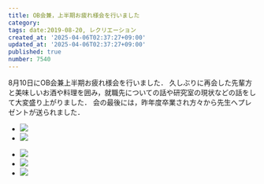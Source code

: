 ```yaml
---
title: OB会兼，上半期お疲れ様会を行いました
category:
tags: date:2019-08-20, レクリエーション
created_at: '2025-04-06T02:37:27+09:00'
updated_at: '2025-04-06T02:37:27+09:00'
published: true
number: 7540
---
```



8月10日にOB会兼上半期お疲れ様会を行いました．
久しぶりに再会した先輩方と美味しいお酒や料理を囲み，就職先についての話や研究室の現状などの話をして大変盛り上がりました．
会の最後には，昨年度卒業され方々から先生へプレゼントが送られました．

<div class="img-container">
    <ul class="slider">
        <li><img src="https://img.esa.io/uploads/production/attachments/13979/2025/04/06/148142/605078bd-7355-4a16-9424-d9c3202c73d0.webp"  /></li>
        <li><img src="https://img.esa.io/uploads/production/attachments/13979/2025/04/06/148142/145d9172-8138-4246-bb62-498947ad43e4.webp"  /></li>
    </ul>
</div>

<div class="img-container">
    <ul class="slider">
        <li><img src="https://img.esa.io/uploads/production/attachments/13979/2025/04/06/148142/859ee930-9479-4801-af4c-e89ede3d85c7.webp"  /></li>
        <li><img src="https://img.esa.io/uploads/production/attachments/13979/2025/04/06/148142/8197cb73-3e9f-447a-aa14-2dccdca04202.webp"  /></li>
        <li><img src="https://img.esa.io/uploads/production/attachments/13979/2025/04/06/148142/d131302d-f0c2-4ab8-800d-bf92fcda40c9.webp"  /></li>
    </ul>
</div>

